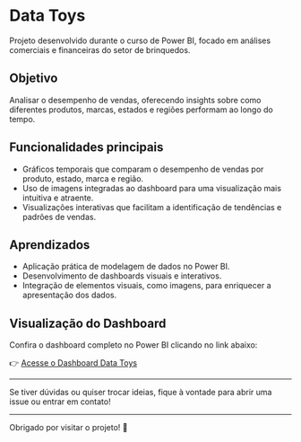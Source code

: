 # Data Toys

Projeto desenvolvido durante o curso de Power BI, focado em análises comerciais e financeiras do setor de brinquedos.

## Objetivo

Analisar o desempenho de vendas, oferecendo insights sobre como diferentes produtos, marcas, estados e regiões performam ao longo do tempo.

## Funcionalidades principais

- Gráficos temporais que comparam o desempenho de vendas por produto, estado, marca e região.
- Uso de imagens integradas ao dashboard para uma visualização mais intuitiva e atraente.
- Visualizações interativas que facilitam a identificação de tendências e padrões de vendas.

## Aprendizados

- Aplicação prática de modelagem de dados no Power BI.
- Desenvolvimento de dashboards visuais e interativos.
- Integração de elementos visuais, como imagens, para enriquecer a apresentação dos dados.

## Visualização do Dashboard

Confira o dashboard completo no Power BI clicando no link abaixo:

👉 [Acesse o Dashboard Data Toys](https://app.powerbi.com/view?r=eyJrIjoiODUyMzAyNzItYzgyNy00ZTdmLThjN2QtMjQ3OWVkOGRiYTdlIiwidCI6ImVmZjFmNzliLTEyYzgtNGM4ZS1iYzJmLWJjZjZlZTNlODlkZCJ9)

---

Se tiver dúvidas ou quiser trocar ideias, fique à vontade para abrir uma issue ou entrar em contato!

---

Obrigado por visitar o projeto! 🚀
